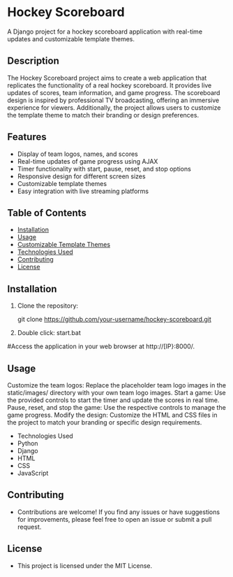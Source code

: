 # Hockey Scoreboard

A Django project for a hockey scoreboard application with real-time updates and customizable template themes.

## Description

The Hockey Scoreboard project aims to create a web application that replicates the functionality of a real hockey scoreboard. It provides live updates of scores, team information, and game progress. The scoreboard design is inspired by professional TV broadcasting, offering an immersive experience for viewers. Additionally, the project allows users to customize the template theme to match their branding or design preferences.

## Features

- Display of team logos, names, and scores
- Real-time updates of game progress using AJAX
- Timer functionality with start, pause, reset, and stop options
- Responsive design for different screen sizes
- Customizable template themes
- Easy integration with live streaming platforms

## Table of Contents

- [Installation](#installation)
- [Usage](#usage)
- [Customizable Template Themes](#customizable-template-themes)
- [Technologies Used](#technologies-used)
- [Contributing](#contributing)
- [License](#license)

## Installation

1. Clone the repository:

   git clone https://github.com/your-username/hockey-scoreboard.git 

2. Double click:
  start.bat


#Access the application in your web browser at http://[IP}:8000/.

## Usage
Customize the team logos: Replace the placeholder team logo images in the static/images/ directory with your own team logo images.
Start a game: Use the provided controls to start the timer and update the scores in real time.
Pause, reset, and stop the game: Use the respective controls to manage the game progress.
Modify the design: Customize the HTML and CSS files in the project to match your branding or specific design requirements.

- Technologies Used
- Python
- Django
- HTML
- CSS
- JavaScript

## Contributing
 - Contributions are welcome! If you find any issues or have suggestions for improvements, please feel free to open an issue or submit a pull request.

## License
 - This project is licensed under the MIT License.

    
